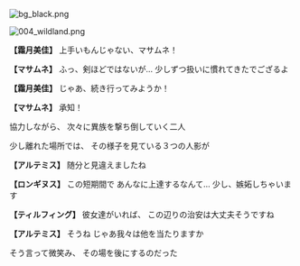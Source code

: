 
![bg_black.png](../images/backgrounds/bg_black.png)

![004_wildland.png](../images/backgrounds/004_wildland.png)

**【霜月美佳】**
上手いもんじゃない、マサムネ！

**【マサムネ】**
ふっ、剣ほどではないが…
少しずつ扱いに慣れてきたでござるよ

**【霜月美佳】**
じゃあ、続き行ってみようか！

**【マサムネ】**
承知！

協力しながら、
次々に異族を撃ち倒していく二人

少し離れた場所では、
その様子を見ている３つの人影が

**【アルテミス】**
随分と見違えましたね

**【ロンギヌス】**
この短期間で
あんなに上達するなんて…
少し、嫉妬しちゃいます

**【ティルフィング】**
彼女達がいれば、
この辺りの治安は大丈夫そうですね

**【アルテミス】**
そうね
じゃあ我々は他を当たりますか

そう言って微笑み、
その場を後にするのだった

